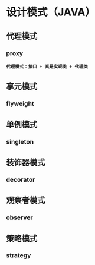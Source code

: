 # 设计模式（JAVA） #
## 代理模式 ##
### proxy ###
**```代理模式：接口 + 真是实现类 + 代理类```**

## 享元模式 ##
### flyweight ###

## 单例模式 ##
### singleton ###

## 装饰器模式 ##
### decorator ###

## 观察者模式 ##
### observer ###

## 策略模式 ##
### strategy ###
